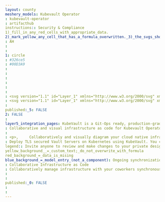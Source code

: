 ```yaml
---
layout: county 
meshery_models: Kubevault Operator
: kubevault-operator
: artifacthub
instructions:: Security & Compliance
1)_fill_in_any_red_cells_with_appropriate_data.
2)_mark_yellow_any_cell_that_has_a_formula_overwritten._3)_the_svgs_shouldn't_have_xml_header_they_are_added_programmatically_through_workflows: Uncategorized
: AH
: 
: 
1: circle
: #326ce5
: #00D3A9
: 
: 
: 
: 
: 
: 
: <svg version="1.1" id="Layer_1" xmlns="http://www.w3.org/2000/svg" xmlns:xlink="http://www.w3.org/1999/xlink" x="0px" y="0px", 	 viewBox="0 0 32 32" style="enable-background:new 0 0 32 32;" xml:space="preserve">, <style type="text/css">, 	.st0{fill:#326CE5;}, </style>, <path class="st0" d="M15.9,31.8L0,0h31.8l-7.2,14.4h-0.4c-0.8,0-0.9,0.1-1,1.6c0,0.6-1.7,1.6-2.6,1.6c-0.1,0-0.2,0-0.3,0l-0.2-0.1, 	c-0.7-0.5-1-0.8-1.4-0.8c-0.3,0-0.7,0.3-1.3,1L17,18c-0.1,0.1-0.2,0.2-0.2,0.3c-0.1,0.1-0.1,0.2-0.1,0.3c0,0.2,0.1,0.4,0.3,0.5, 	c0.2,0.2,0.4,0.4,0.5,0.6c0.1,0.2,0.2,0.5,0.3,0.8c0,0.3-0.1,0.6-0.2,0.9l-0.4,0.9c0,0.2-0.1,0.3-0.2,0.4c-0.1,0.1-0.3,0.2-0.5,0.2, 	h-0.7h-0.2c-0.3,0-0.7,0-0.8,0.3c0,0.2,0,0.4,0,0.5V25c0,1.2,0,1.2,1.2,1.3h0.4c0.5,0,1.2,1,1.5,1.8L15.9,31.8z M15,14.7v1.8h1.9, 	v-1.8H15z M12.2,11.9v1.9h1.8v-1.9H12.2z M17.8,11.9v1.8h1.9v-1.8H17.8z M15,11.9v1.9h1.9v-1.9H15z M12.2,9.1V11h1.8V9.1H12.2z, 	 M15,9.1v1.8h1.9V9.1H15z M17.8,9.1v1.8h1.9V9.1H17.8z M12.2,6.4v1.9h1.8V6.4H12.2z M17.8,6.4v1.8h1.8V6.4H17.8z M15,6.4v1.8h1.9, 	V6.4H15z"/>, <path class="st0" d="M31,23.4c-0.3-0.2-0.6-0.5-0.8-0.9s-0.3-0.8-0.2-1.2v-0.1c0.8-1,0.8-1-0.1-1.9c-0.9-0.9-0.7-0.6-1.3,0, 	c-0.1,0.1-0.2,0.2-0.3,0.2c-0.1,0.1-0.2,0.1-0.3,0.1c-0.1,0-0.2,0-0.4,0c-0.1,0-0.2-0.1-0.3-0.2c-0.1-0.1-0.2-0.1-0.4-0.2h-0.1, 	c-0.1,0-0.2-0.1-0.3-0.1c-0.1-0.1-0.2-0.2-0.2-0.3c-0.1-0.1-0.1-0.2-0.1-0.3c0-0.1,0-0.2,0-0.4l0,0c0,0,0-0.2,0-0.3, 	c0-0.1-0.1-0.2-0.2-0.3c-0.1-0.1-0.2-0.1-0.3-0.1H25c-1.1,0-1.3-0.2-1.4,1.1c0,0.5-1.6,1.3-2,1.1h-0.1c-1-1-1-1-1.8-0.2L19.4,20, 	c-0.1,0.1-0.2,0.2-0.2,0.3c0,0.1,0,0.2,0.1,0.3l0,0c0.2,0.1,0.3,0.3,0.4,0.5c0.1,0.2,0.1,0.4,0.1,0.6c0,0.2-0.1,0.4-0.2,0.6, 	l-0.3,0.6c0,0.1-0.1,0.2-0.2,0.3c-0.1,0.1-0.2,0.1-0.3,0.1h-0.5c-0.2,0-0.6,0-0.7,0.2c0,0.1,0,0.3,0,0.4v1c0,0.8,0,0.8,0.8,0.9h0.3, 	c0.6,0,1.4,1.5,1.1,2v0.1c-0.7,1-0.7,1,0.2,1.9l0.2,0.2c0.2,0.2,0.5,0.3,0.8,0v-0.1c0.1-0.1,0.3-0.2,0.4-0.3, 	c0.2-0.1,0.3-0.1,0.5-0.1c0.2,0,0.3,0,0.5,0.1c0.2,0.1,0.3,0.2,0.4,0.3l0.3,0.1c0.1,0,0.3,0.1,0.4,0.2c0.1,0.1,0.1,0.3,0.1,0.4, 	c0,0.2,0,0.4,0,0.6c0,0.1,0,0.1,0,0.2c0,0.1,0,0.1,0.1,0.2c0,0.1,0.1,0.1,0.1,0.1C24,32,24,32,24.1,32c0.1,0,0.1,0,0.2,0h1.1, 	c0.4,0,0.7-0.2,0.6-0.6c0,0,0,0,0-0.1c0-0.3,0.1-0.6,0.3-0.9c0.2-0.2,0.5-0.4,0.8-0.4l0,0c0.1,0,0.2-0.1,0.3-0.1l0,0, 	c0.2-0.1,0.4-0.2,0.6-0.1c0.2,0,0.4,0.1,0.5,0.3l0,0c0.2,0.2,0.4,0.3,0.6,0.5c0.7-0.3,1.2-0.8,1.5-1.4c0-0.1-0.1-0.3-0.2-0.4, 	c-0.3-0.2-0.5-0.5-0.5-0.8c-0.1-0.3,0-0.7,0.2-0.9l0.1-0.2c0-0.1,0-0.1,0-0.2c0-0.2,0.1-0.4,0.3-0.5c0.1-0.1,0.3-0.2,0.5-0.1, 	c1,0,1,0,1-1.1C32,23.8,32.2,23.6,31,23.4z M28,24.7c0,0.6-0.2,1.2-0.5,1.7c-0.3,0.5-0.8,0.9-1.4,1.1c-0.6,0.2-1.2,0.3-1.8,0.1, 	c-0.6-0.1-1.1-0.4-1.6-0.9c-0.4-0.4-0.7-1-0.8-1.6s0-1.2,0.2-1.8c0.2-0.6,0.6-1,1.2-1.4c0.5-0.3,1.1-0.5,1.7-0.5, 	c0.8,0,1.6,0.3,2.1,0.9S28,23.9,28,24.7L28,24.7z"/>, </svg>
: <svg version="1.1" id="Layer_1" xmlns="http://www.w3.org/2000/svg" xmlns:xlink="http://www.w3.org/1999/xlink" x="0px" y="0px",          viewBox="0 0 32 32" style="enable-background:new 0 0 32 32;" xml:space="preserve">, <style type="text/css">,         .st0{fill:#FFFFFF;}, </style>, <path class="st0" d="M15.9,31.8L0,0h31.8l-7.2,14.4h-0.4c-0.8,0-0.9,0.1-1,1.6c0,0.6-1.7,1.6-2.6,1.6c-0.1,0-0.2,0-0.3,0l-0.2-0.1,         c-0.7-0.5-1-0.8-1.4-0.8c-0.3,0-0.7,0.3-1.3,1L17,18c-0.1,0.1-0.2,0.2-0.2,0.3c-0.1,0.1-0.1,0.2-0.1,0.3c0,0.2,0.1,0.4,0.3,0.5,         c0.2,0.2,0.4,0.4,0.5,0.6c0.1,0.2,0.2,0.5,0.3,0.8c0,0.3-0.1,0.6-0.2,0.9l-0.4,0.9c0,0.2-0.1,0.3-0.2,0.4c-0.1,0.1-0.3,0.2-0.5,0.2,         h-0.7h-0.2c-0.3,0-0.7,0-0.8,0.3c0,0.2,0,0.4,0,0.5V25c0,1.2,0,1.2,1.2,1.3h0.4c0.5,0,1.2,1,1.5,1.8L15.9,31.8z M15,14.7v1.8h1.9,         v-1.8H15z M12.2,11.9v1.9h1.8v-1.9H12.2z M17.8,11.9v1.8h1.9v-1.8H17.8z M15,11.9v1.9h1.9v-1.9H15z M12.2,9.1V11h1.8V9.1H12.2z,          M15,9.1v1.8h1.9V9.1H15z M17.8,9.1v1.8h1.9V9.1H17.8z M12.2,6.4v1.9h1.8V6.4H12.2z M17.8,6.4v1.8h1.8V6.4H17.8z M15,6.4v1.8h1.9,         V6.4H15z"/>, <path class="st0" d="M31,23.4c-0.3-0.2-0.6-0.5-0.8-0.9s-0.3-0.8-0.2-1.2v-0.1c0.8-1,0.8-1-0.1-1.9c-0.9-0.9-0.7-0.6-1.3,0,         c-0.1,0.1-0.2,0.2-0.3,0.2c-0.1,0.1-0.2,0.1-0.3,0.1c-0.1,0-0.2,0-0.4,0c-0.1,0-0.2-0.1-0.3-0.2c-0.1-0.1-0.2-0.1-0.4-0.2h-0.1,         c-0.1,0-0.2-0.1-0.3-0.1c-0.1-0.1-0.2-0.2-0.2-0.3c-0.1-0.1-0.1-0.2-0.1-0.3c0-0.1,0-0.2,0-0.4l0,0c0,0,0-0.2,0-0.3,         c0-0.1-0.1-0.2-0.2-0.3c-0.1-0.1-0.2-0.1-0.3-0.1H25c-1.1,0-1.3-0.2-1.4,1.1c0,0.5-1.6,1.3-2,1.1h-0.1c-1-1-1-1-1.8-0.2L19.4,20,         c-0.1,0.1-0.2,0.2-0.2,0.3c0,0.1,0,0.2,0.1,0.3l0,0c0.2,0.1,0.3,0.3,0.4,0.5c0.1,0.2,0.1,0.4,0.1,0.6c0,0.2-0.1,0.4-0.2,0.6,         l-0.3,0.6c0,0.1-0.1,0.2-0.2,0.3c-0.1,0.1-0.2,0.1-0.3,0.1h-0.5c-0.2,0-0.6,0-0.7,0.2c0,0.1,0,0.3,0,0.4v1c0,0.8,0,0.8,0.8,0.9h0.3,         c0.6,0,1.4,1.5,1.1,2v0.1c-0.7,1-0.7,1,0.2,1.9l0.2,0.2c0.2,0.2,0.5,0.3,0.8,0v-0.1c0.1-0.1,0.3-0.2,0.4-0.3,         c0.2-0.1,0.3-0.1,0.5-0.1c0.2,0,0.3,0,0.5,0.1c0.2,0.1,0.3,0.2,0.4,0.3l0.3,0.1c0.1,0,0.3,0.1,0.4,0.2c0.1,0.1,0.1,0.3,0.1,0.4,         c0,0.2,0,0.4,0,0.6c0,0.1,0,0.1,0,0.2c0,0.1,0,0.1,0.1,0.2c0,0.1,0.1,0.1,0.1,0.1C24,32,24,32,24.1,32c0.1,0,0.1,0,0.2,0h1.1,         c0.4,0,0.7-0.2,0.6-0.6c0,0,0,0,0-0.1c0-0.3,0.1-0.6,0.3-0.9c0.2-0.2,0.5-0.4,0.8-0.4l0,0c0.1,0,0.2-0.1,0.3-0.1l0,0,         c0.2-0.1,0.4-0.2,0.6-0.1c0.2,0,0.4,0.1,0.5,0.3l0,0c0.2,0.2,0.4,0.3,0.6,0.5c0.7-0.3,1.2-0.8,1.5-1.4c0-0.1-0.1-0.3-0.2-0.4,         c-0.3-0.2-0.5-0.5-0.5-0.8c-0.1-0.3,0-0.7,0.2-0.9l0.1-0.2c0-0.1,0-0.1,0-0.2c0-0.2,0.1-0.4,0.3-0.5c0.1-0.1,0.3-0.2,0.5-0.1,         c1,0,1,0,1-1.1C32,23.8,32.2,23.6,31,23.4z M28,24.7c0,0.6-0.2,1.2-0.5,1.7c-0.3,0.5-0.8,0.9-1.4,1.1c-0.6,0.2-1.2,0.3-1.8,0.1,         c-0.6-0.1-1.1-0.4-1.6-0.9c-0.4-0.4-0.7-1-0.8-1.6s0-1.2,0.2-1.8c0.2-0.6,0.6-1,1.2-1.4c0.5-0.3,1.1-0.5,1.7-0.5,         c0.8,0,1.6,0.3,2.1,0.9S28,23.9,28,24.7L28,24.7z"/>, </svg>
: 
published:_5: FALSE
2: FALSE
: 
layer5_integration_pages: KubeVault is a Git-Ops ready, production-grade solution for deploying and configuring Hashicorp's Vault on Kubernetes.
: Collaborative and visual infrastructure as code for Kubevault Operator
: 
: <p>,     Collaboratively and visually diagram your cloud native infrastructure with GitOps-style pipeline integration. Design, test, and manage configuration your Kubernetes-based, containerized applications as a visual topology., </p>, <p>,     Looking for best practice cloud native design and deployment best practices? Choose from thousands of pre-built components in MeshMap. Choose from hundreds of ready-made design patterns by importing templates from Meshery Catalog or use our low code designer, MeshMap, to create and deploy your own cloud native infrastructure designs., </p>
: Deploy TLS secured Vault Servers on Kubernetes using KubeVault. You can use cert-manager to manage VaultServer TLS or you can manage TLS with self-signed.
legend:: Invite anyone to review and make changes to your private designs.
yellow_background__=_custom_text;_do_not_overwrite_with_formula
red_background_=_data_is_mising
blue_background_=_model_entry_(not_a_component): Ongoing synchronization of Kubernetes configuration and changes across any number of clusters.
: Collaborative Infrastructure as Code
: Collaboratively manage infrastructure with your coworkers synchronously sharing the same designs.
: 
: 
published:_0: FALSE
: 
: 
---
```

